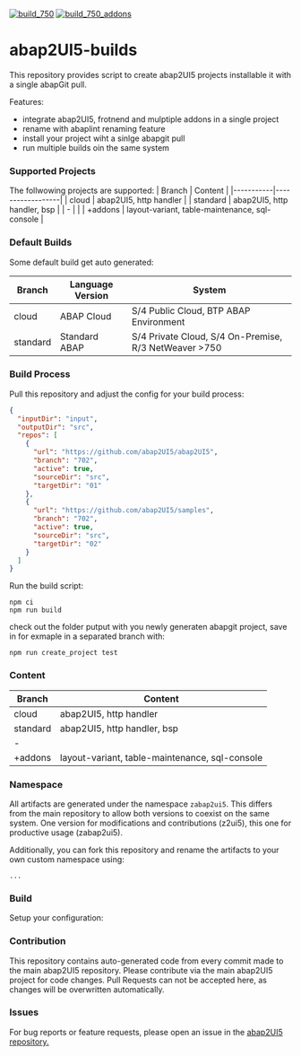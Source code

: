 [![build_750](https://github.com/abap2UI5/test/actions/workflows/build_750.yml/badge.svg)](https://github.com/abap2UI5/test/actions/workflows/build_750.yml)
[![build_750_addons](https://github.com/abap2UI5/builds/actions/workflows/build_750_addons.yml/badge.svg)](https://github.com/abap2UI5/builds/actions/workflows/build_750_addons.yml)

# abap2UI5-builds

This repository provides script to create abap2UI5 projects installable it with a single abapGit pull.

Features:
* integrate abap2UI5, frotnend and mulptiple addons in a single project
* rename with abaplint renaming feature
* install your project wiht a sinlge abapgit pull
* run multiple builds oin the same system
  
### Supported Projects
The follwowing projects are supported:
| Branch    | Content |
|-----------|------------------|
| cloud     | abap2UI5, http handler       |
| standard      |  abap2UI5, http handler, bsp  |
|   -    |    |
| +addons  | layout-variant, table-maintenance, sql-console |


### Default Builds
Some default build get auto generated:

| Branch    | Language Version | System                | 
|-----------| ---------------------------| ----------------------------|
| cloud     | ABAP Cloud | S/4 Public Cloud, BTP ABAP Environment |
| standard  | Standard ABAP | S/4 Private Cloud, S/4 On-Premise, R/3 NetWeaver >750   |


### Build Process

Pull this repository and adjust the config for your build process:
```json
{
  "inputDir": "input",
  "outputDir": "src",
  "repos": [
    {
      "url": "https://github.com/abap2UI5/abap2UI5",
      "branch": "702",
      "active": true,
      "sourceDir": "src",
      "targetDir": "01"
    },
    {
      "url": "https://github.com/abap2UI5/samples",
      "branch": "702",
      "active": true,
      "sourceDir": "src",
      "targetDir": "02"
    }
  ]
}
```
Run the build script:
```
npm ci
npm run build
```
check out the folder putput with you newly generaten abapgit project, save in for exmaple in a separated branch with:
```
npm run create_project test
```


### Content
| Branch    | Content |
|-----------|------------------|
| cloud     | abap2UI5, http handler       |
| standard      |  abap2UI5, http handler, bsp  |
|   -    |    |
| +addons  | layout-variant, table-maintenance, sql-console |


### Namespace
All artifacts are generated under the namespace `zabap2ui5`. This differs from the main repository to allow both versions to coexist on the same system. One version for modifications and contributions (z2ui5), this one for productive usage (zabap2ui5).

Additionally, you can fork this repository and rename the artifacts to your own custom namespace using:
```
...
```

### Build
Setup your configuration:



### Contribution
This repository contains auto-generated code from every commit made to the main abap2UI5 repository. Please contribute via the main abap2UI5 project for code changes. Pull Requests can not be accepted here, as changes will be overwritten automatically.

### Issues
For bug reports or feature requests, please open an issue in the [abap2UI5 repository.](https://github.com/abap2UI5/abap2UI5/issues)

